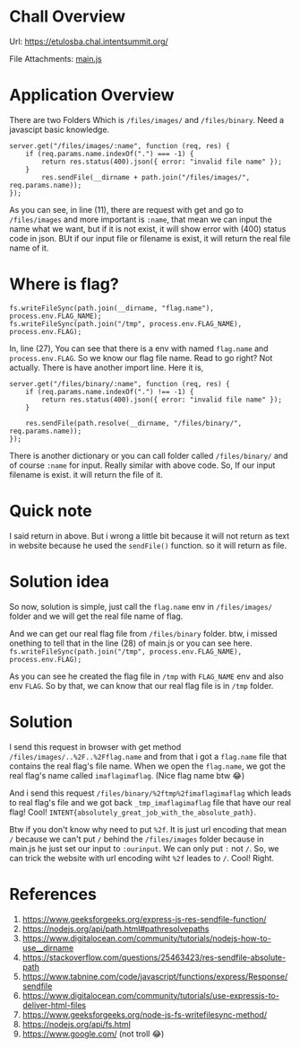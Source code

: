# Chall Overview

Url: https://etulosba.chal.intentsummit.org/

File Attachments: [main.js](https://github.com/ComdeyOverFlow/INTENT-CTF-Writeup/blob/main/Etulosba/main.js)

# Application Overview
There are two Folders Which is `/files/images/` and `/files/binary`. Need a javascipt basic knowledge. 

```
server.get("/files/images/:name", function (req, res) {
    if (req.params.name.indexOf(".") === -1) {
        return res.status(400).json({ error: "invalid file name" });
    }
        res.sendFile(__dirname + path.join("/files/images/", req.params.name));
});
```

As you can see, in line (11), there are request with get and go to `/files/images` and more important is `:name`, that mean we can input the name what we want, but if it is not exist, it will show error with (400) status code in json. BUt if our input file or filename is exist, it will return the real file name of it.

# Where is flag?
```
fs.writeFileSync(path.join(__dirname, "flag.name"), process.env.FLAG_NAME);
fs.writeFileSync(path.join("/tmp", process.env.FLAG_NAME), process.env.FLAG);
```
In, line (27), You can see that there is a env with named `flag.name` and `process.env.FLAG`. So we know our flag file name. Read to go right? Not actually. There is have another import line. Here it is,

```
server.get("/files/binary/:name", function (req, res) {
    if (req.params.name.indexOf(".") !== -1) {
        return res.status(400).json({ error: "invalid file name" });
    }

    res.sendFile(path.resolve(__dirname, "/files/binary/", req.params.name));
});
```

There is another dictionary or you can call folder called `/files/binary/` and of course `:name` for input. Really similar with above code. So, If our input filename is exist. it will return the file of it.

# Quick note
I said return in above. But i wrong a little bit because it will not return as text in website because he used the `sendFile()` function. so it will return as file.

# Solution idea

So now, solution is simple, just call the `flag.name` env in `/files/images/` folder and we will get the real file name of flag.

And we can get our real flag file from `/files/binary` folder. btw, i missed onething to tell that in the line (28) of main.js or you can see here.
`fs.writeFileSync(path.join("/tmp", process.env.FLAG_NAME), process.env.FLAG);`

As you can see he created the flag file in `/tmp` with `FLAG_NAME` env and also env `FLAG`. So by that, we can know that our real flag file is in `/tmp` folder.

# Solution

I send this request in browser with get method `/files/images/..%2F..%2Fflag.name` and from that i got a `flag.name` file that contains the real flag's file name. 
When we open the `flag.name`, we got the real flag's name called `imaflagimaflag`. (Nice flag name btw 😂)

And i send this request `/files/binary/%2ftmp%2fimaflagimaflag` which leads to real flag's file and we got back `_tmp_imaflagimaflag` file that have our real flag! Cool! `INTENT{absolutely_great_job_with_the_absolute_path}`.

Btw if you don't know why need to put `%2f`. It is just url encoding that mean `/` because we can't put `/` behind the `/files/images` folder because in main.js he just set our input to `:ourinput`. We can only put `:` not `/`. So, we can trick the website with url encoding wiht `%2f` leades to `/`. Cool! Right.

# References
1. https://www.geeksforgeeks.org/express-js-res-sendfile-function/
2. https://nodejs.org/api/path.html#pathresolvepaths
3. https://www.digitalocean.com/community/tutorials/nodejs-how-to-use__dirname
4. https://stackoverflow.com/questions/25463423/res-sendfile-absolute-path
5. https://www.tabnine.com/code/javascript/functions/express/Response/sendfile
6. https://www.digitalocean.com/community/tutorials/use-expressjs-to-deliver-html-files
7. https://www.geeksforgeeks.org/node-js-fs-writefilesync-method/
8. https://nodejs.org/api/fs.html
9. https://www.google.com/ (not troll 😂)
